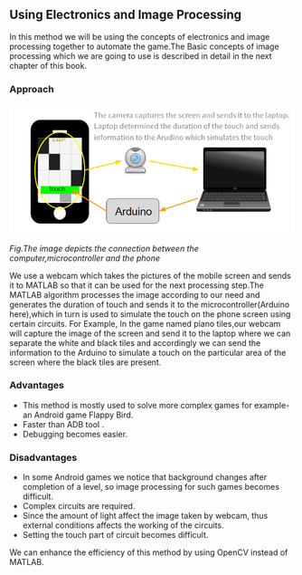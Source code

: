 ## Using Electronics and Image Processing

In this method we will be using the concepts of electronics and image processing together to automate the game.The Basic concepts of image processing which we are going to use is described in detail in the next chapter of this book.

### Approach
![image11](/Images/methods-3.png)

*Fig.The image depicts the connection between the computer,microcontroller and the phone*

We use a webcam which takes the pictures of the mobile screen and sends it to MATLAB so that it can be used for the next processing step.The MATLAB algorithm processes the image according to our need and generates the duration of touch and sends it to the microcontroller(Arduino here),which in turn is used to simulate the touch on the phone screen using certain circuits.
For Example, In the game named piano tiles,our webcam will capture the image of the screen and send it to the laptop where we can separate the white and black tiles and accordingly we can send the information to the Arduino to simulate a touch on the particular area of the screen where the black tiles are present.


### Advantages
- This method is mostly used to solve more complex games for example- an  Android game Flappy Bird.
- Faster than ADB tool .
- Debugging becomes easier.
    

### Disadvantages
- In some Android games we notice that background changes after completion of a level, so image processing for such games becomes difficult.
- Complex circuits are required.
- Since the amount of light affect the image taken by webcam, thus external conditions affects the working of the circuits.
- Setting the touch part of circuit becomes difficult.

We can enhance the efficiency of this method by using OpenCV instead of MATLAB.